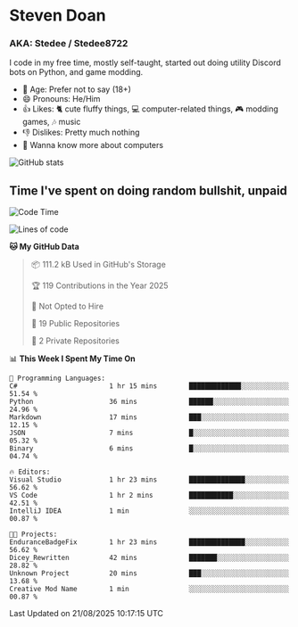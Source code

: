 # Steven Doan
### AKA: Stedee / Stedee8722
I code in my free time, mostly self-taught, started out doing utility Discord bots on Python, and game modding.

- 🤔 Age: Prefer not to say (18+)
- 😄 Pronouns: He/Him
- 👍 Likes: 🐈 cute fluffy things, 💻 computer-related things, 🎮 modding games, 🎶 music
- 👎 Dislikes: Pretty much nothing
- 🥹 Wanna know more about computers

![GitHub stats](https://github-readme-stats-iota-mocha-40.vercel.app/api?username=Stedee8722&show=prs_merged,prs_merged_percentage&show_icons=true&theme=transparent)

## Time I've spent on doing random bullshit, unpaid
<!--START_SECTION:Time I've spent on doing random bullshit, unpaid-->
![Code Time](http://img.shields.io/badge/Code%20Time-308%20hrs%2033%20mins-blue)

![Lines of code](https://img.shields.io/badge/From%20Hello%20World%20I%27ve%20Written-87.2%20thousand%20lines%20of%20code-blue)

**🐱 My GitHub Data** 

> 📦 111.2 kB Used in GitHub's Storage 
 > 
> 🏆 119 Contributions in the Year 2025
 > 
> 🚫 Not Opted to Hire
 > 
> 📜 19 Public Repositories 
 > 
> 🔑 2 Private Repositories 
 > 
📊 **This Week I Spent My Time On** 

```text
💬 Programming Languages: 
C#                       1 hr 15 mins        █████████████░░░░░░░░░░░░   51.54 % 
Python                   36 mins             ██████░░░░░░░░░░░░░░░░░░░   24.96 % 
Markdown                 17 mins             ███░░░░░░░░░░░░░░░░░░░░░░   12.15 % 
JSON                     7 mins              █░░░░░░░░░░░░░░░░░░░░░░░░   05.32 % 
Binary                   6 mins              █░░░░░░░░░░░░░░░░░░░░░░░░   04.74 % 

🔥 Editors: 
Visual Studio            1 hr 23 mins        ██████████████░░░░░░░░░░░   56.62 % 
VS Code                  1 hr 2 mins         ███████████░░░░░░░░░░░░░░   42.51 % 
IntelliJ IDEA            1 min               ░░░░░░░░░░░░░░░░░░░░░░░░░   00.87 % 

🐱‍💻 Projects: 
EnduranceBadgeFix        1 hr 23 mins        ██████████████░░░░░░░░░░░   56.62 % 
Dicey_Rewritten          42 mins             ███████░░░░░░░░░░░░░░░░░░   28.82 % 
Unknown Project          20 mins             ███░░░░░░░░░░░░░░░░░░░░░░   13.68 % 
Creative Mod Name        1 min               ░░░░░░░░░░░░░░░░░░░░░░░░░   00.87 % 
```


 Last Updated on 21/08/2025 10:17:15 UTC
<!--END_SECTION:Time I've spent on doing random bullshit, unpaid-->
